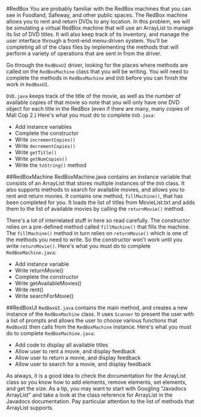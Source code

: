 #RedBox
You are probably familiar with the RedBox machines that you can see in Foodland, Safeway, and other public spaces. The RedBox machine allows you to rent and return DVDs to any location. In this problem, we will be simulating a virtual RedBox machine that will use an ArrayList to manage its list of DVD titles. It will also keep track of its inventory, and manage the user interface through a front-end menu-driven system. You’ll be completing all of the class files by implementing the methods that will perform a variety of operations that are sent in from the driver.

Go through the `RedBoxUI` driver, looking for the places where methods are called on the `RedBoxMachine` class that you will be writing. You will need to complete the methods in `RedBoxMachine` and `DVD` before you can finish the work in `RedBoxUI`.

`DVD.java` keeps track of the title of the movie, as well as the number of available copies of that movie so note that you will only have one DVD object for each title in the RedBox (even if there are many, many copies of Mall Cop 2.) Here's what you must do to complete `DVD.java`:

* Add instance variables
* Complete the constructor
* Write `incrementCopies()`
* Write `decrementCopies()`
* Write `getTitle()`
* Write `getNumCopies()`
* Write the `toString()` method

##RedBoxMachine
RedBoxMachine.java contains an instance variable that consists of an ArrayList that stores multiple instances of the `DVD` class. It also supports methods to search for available movies, and allows you to rent and return movies. It contains one method, `fillMachine()`, that has been completed for you. It loads the list of titles from MovieList.txt and adds them to the list of available movies by calling the `returnMovie()` method.

There's a lot of interrelated stuff in here so read carefully. The constructor relies on a pre-defined method called `fillMachine()` that fills the machine. The `fillMachine()` method in turn relies on `returnMovie()` which is one of the methods you need to write. So the constructor won't work until you write `returnMovie()`. Here's what you must do to complete `RedBoxMachine.java`:

*  Add instance variable
*  Write returnMovie()
*  Complete the constructor
*  Write getAvailableMovies()
*  Write rent()
*  Write searchForMovie()

##RedBoxUI
`RedBoxUI.java` contains the main method, and creates a new instance of the `RedBoxMachine` class. It uses `Scanner` to present the user with a list of prompts and allows the user to choose various functions that `RedBoxUI` then calls from the `RedBoxMachine` instance. Here's what you must do to complete `RedBoxMachine.java`:

*  Add code to display all available titles
*  Allow user to rent a movie, and display feedback
*  Allow user to return a movie, and display feedback
*  Allow user to search for a movie, and display feedback

As always, it is a good idea to check the documentation for the ArrayList class so you know how to add elements, remove elements, set elements, and get the size. As a tip, you may want to start with Googling "Javadocs ArrayList" and take a look at the class reference for ArrayList in the Javadocs documentation. Pay particular attention to the list of methods that ArrayList supports.

